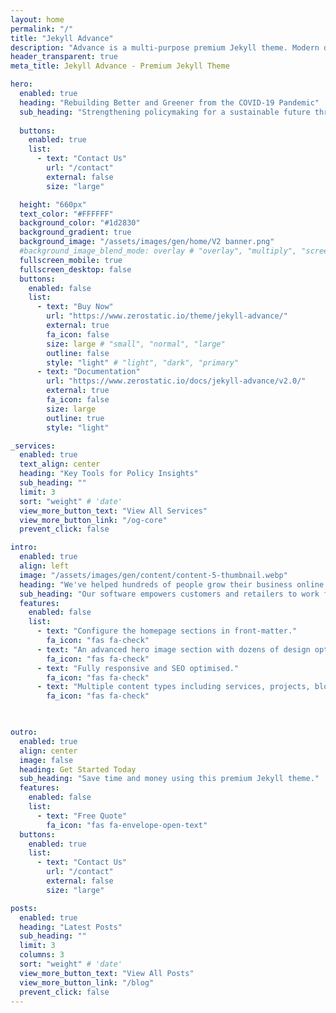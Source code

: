 ```yaml
---
layout: home
permalink: "/"
title: "Jekyll Advance"
description: "Advance is a multi-purpose premium Jekyll theme. Modern design, clean code and highly configurable."
header_transparent: true
meta_title: Jekyll Advance - Premium Jekyll Theme

hero:
  enabled: true
  heading: "Rebuilding Better and Greener from the COVID-19 Pandemic"
  sub_heading: "Strengthening policymaking for a sustainable future through data-driven simulations "
  
  buttons:
    enabled: true
    list:
      - text: "Contact Us"
        url: "/contact"
        external: false
        size: "large"

  height: "660px"
  text_color: "#FFFFFF"
  background_color: "#1d2830"
  background_gradient: true
  background_image: "/assets/images/gen/home/V2 banner.png"
  #background_image_blend_mode: overlay # "overlay", "multiply", "screen"
  fullscreen_mobile: true
  fullscreen_desktop: false
  buttons:
    enabled: false
    list:
      - text: "Buy Now"
        url: "https://www.zerostatic.io/theme/jekyll-advance/"
        external: true
        fa_icon: false
        size: large # "small", "normal", "large"
        outline: false
        style: "light" # "light", "dark", "primary"
      - text: "Documentation"
        url: "https://www.zerostatic.io/docs/jekyll-advance/v2.0/"
        external: true
        fa_icon: false
        size: large
        outline: true
        style: "light"

_services:
  enabled: true
  text_align: center
  heading: "Key Tools for Policy Insights"
  sub_heading: ""
  limit: 3
  sort: "weight" # 'date'
  view_more_button_text: "View All Services"
  view_more_button_link: "/og-core"
  prevent_click: false

intro:
  enabled: true
  align: left
  image: "/assets/images/gen/content/content-5-thumbnail.webp"
  heading: "We've helped hundreds of people grow their business online."
  sub_heading: "Our software empowers customers and retailers to work from anywhere in the world, on the go, or at home."
  features:
    enabled: false
    list:
      - text: "Configure the homepage sections in front-matter."
        fa_icon: "fas fa-check"
      - text: "An advanced hero image section with dozens of design options."
        fa_icon: "fas fa-check"
      - text: "Fully responsive and SEO optimised."
        fa_icon: "fas fa-check"
      - text: "Multiple content types including services, projects, blog and more."
        fa_icon: "fas fa-check"
 


outro:
  enabled: true
  align: center
  image: false
  heading: Get Started Today
  sub_heading: "Save time and money using this premium Jekyll theme."
  features:
    enabled: false
    list:
      - text: "Free Quote"
        fa_icon: "fas fa-envelope-open-text"
  buttons:
    enabled: true
    list:
      - text: "Contact Us"
        url: "/contact"
        external: false
        size: "large"

posts:
  enabled: true
  heading: "Latest Posts"
  sub_heading: ""
  limit: 3
  columns: 3
  sort: "weight" # 'date'
  view_more_button_text: "View All Posts"
  view_more_button_link: "/blog"
  prevent_click: false
---
```

